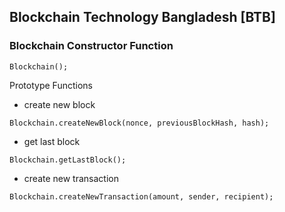 ## Blockchain Technology Bangladesh [BTB]

### Blockchain Constructor Function

```
Blockchain();
```
Prototype Functions
- create new block
```
Blockchain.createNewBlock(nonce, previousBlockHash, hash);
```
- get last block
```
Blockchain.getLastBlock();
```
- create new transaction
```
Blockchain.createNewTransaction(amount, sender, recipient);
```
